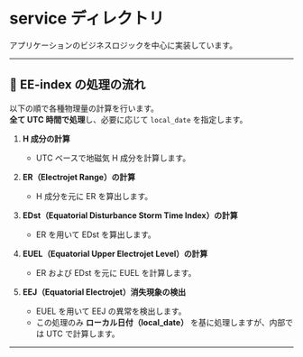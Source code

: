 # service ディレクトリ

アプリケーションのビジネスロジックを中心に実装しています。

---

## 🔄 EE-index の処理の流れ

以下の順で各種物理量の計算を行います。  
**全て UTC 時間で処理**し、必要に応じて `local_date` を指定します。

1. **H 成分の計算**

   - UTC ベースで地磁気 H 成分を計算します。

2. **ER（Electrojet Range）の計算**

   - H 成分を元に ER を算出します。

3. **EDst（Equatorial Disturbance Storm Time Index）の計算**

   - ER を用いて EDst を算出します。

4. **EUEL（Equatorial Upper Electrojet Level）の計算**

   - ER および EDst を元に EUEL を計算します。

5. **EEJ（Equatorial Electrojet）消失現象の検出**
   - EUEL を用いて EEJ の異常を検出します。
   - この処理のみ **ローカル日付（local_date）** を基に処理しますが、内部では UTC で計算します。

---
